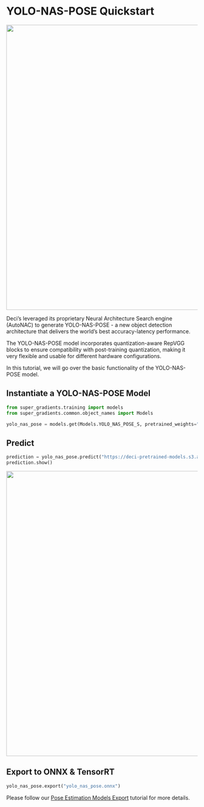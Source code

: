 # YOLO-NAS-POSE Quickstart
<div>
<img src="images/yolo_nas_pose_frontier.png" width="750">
</div>

Deci’s leveraged its proprietary Neural Architecture Search engine (AutoNAC) to generate YOLO-NAS-POSE - a new object 
detection architecture that delivers the world’s best accuracy-latency performance. 

The YOLO-NAS-POSE model incorporates quantization-aware RepVGG blocks to ensure compatibility with post-training 
quantization,  making it very flexible and usable for different hardware configurations.

In this tutorial, we will go over the basic functionality of the YOLO-NAS-POSE model. 


## Instantiate a YOLO-NAS-POSE Model

```python
from super_gradients.training import models
from super_gradients.common.object_names import Models

yolo_nas_pose = models.get(Models.YOLO_NAS_POSE_S, pretrained_weights="coco_pose")
```

## Predict

```python
prediction = yolo_nas_pose.predict("https://deci-pretrained-models.s3.amazonaws.com/sample_images/beatles-abbeyroad.jpg")
prediction.show()
```
<div>
<img src="images/yolo_nas_pose_beatles-abbeyroad.png" width="750">
</div>

## Export to ONNX & TensorRT

```python
yolo_nas_pose.export("yolo_nas_pose.onnx")
```

Please follow our [Pose Estimation Models Export](models_export_pose.md) tutorial for more details.
